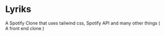 # Lyriks
A Spotify Clone that uses tailwind css, Spotify API and many other things ( A front end clone )
